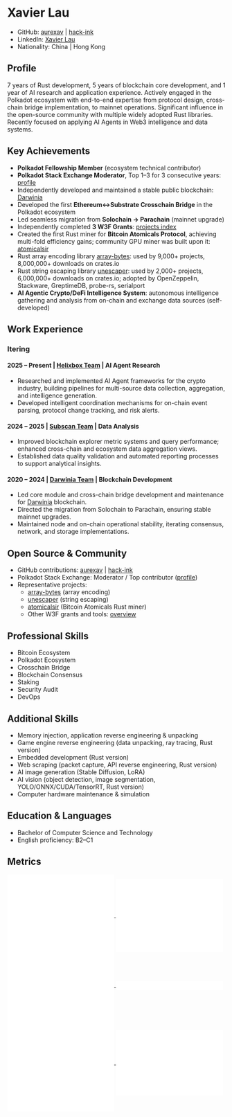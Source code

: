 # Xavier Lau

- GitHub: [aurexav](https://github.com/aurexav) | [hack-ink](https://github.com/hack-ink)  
- LinkedIn: [Xavier Lau](https://www.linkedin.com/in/xavier-lau-b0655310a)  
- Nationality: China | Hong Kong

## Profile

7 years of Rust development, 5 years of blockchain core development, and 1 year of AI research and application experience. Actively engaged in the Polkadot ecosystem with end-to-end expertise from protocol design, cross-chain bridge implementation, to mainnet operations. Significant influence in the open-source community with multiple widely adopted Rust libraries. Recently focused on applying AI Agents in Web3 intelligence and data systems.

## Key Achievements

- **Polkadot Fellowship Member** (ecosystem technical contributor)
- **Polkadot Stack Exchange Moderator**, Top 1–3 for 3 consecutive years: [profile](https://substrate.stackexchange.com/users/251/aurexav)
- Independently developed and maintained a stable public blockchain: [Darwinia](https://github.com/darwinia-network/darwinia)
- Developed the first **Ethereum↔Substrate Crosschain Bridge** in the Polkadot ecosystem
- Led seamless migration from **Solochain → Parachain** (mainnet upgrade)
- Independently completed **3 W3F Grants**: [projects index](https://github.com/hack-ink)
- Created the first Rust miner for **Bitcoin Atomicals Protocol**, achieving multi-fold efficiency gains; community GPU miner was built upon it: [atomicalsir](https://github.com/hack-ink/atomicalsir)
- Rust array encoding library [array-bytes](https://github.com/hack-ink/array-bytes): used by 9,000+ projects, 8,000,000+ downloads on crates.io
- Rust string escaping library [unescaper](https://github.com/hack-ink/unescaper): used by 2,000+ projects, 6,000,000+ downloads on crates.io; adopted by OpenZeppelin, Stackware, GreptimeDB, probe-rs, serialport
- **AI Agentic Crypto/DeFi Intelligence System**: autonomous intelligence gathering and analysis from on-chain and exchange data sources (self-developed)

## Work Experience

### Itering

#### 2025 – Present | [Helixbox Team](https://github.com/helixbox) | AI Agent Research

- Researched and implemented AI Agent frameworks for the crypto industry, building pipelines for multi-source data collection, aggregation, and intelligence generation.
- Developed intelligent coordination mechanisms for on-chain event parsing, protocol change tracking, and risk alerts.

#### 2024 – 2025 | [Subscan Team](https://github.com/subscan-explorer) | Data Analysis

- Improved blockchain explorer metric systems and query performance; enhanced cross-chain and ecosystem data aggregation views.
- Established data quality validation and automated reporting processes to support analytical insights.

#### 2020 – 2024 | [Darwinia Team](https://github.com/darwinia-network) | Blockchain Development

- Led core module and cross-chain bridge development and maintenance for [Darwinia](https://github.com/darwinia-network/darwinia) blockchain.
- Directed the migration from Solochain to Parachain, ensuring stable mainnet upgrades.
- Maintained node and on-chain operational stability, iterating consensus, network, and storage implementations.

## Open Source & Community

- GitHub contributions: [aurexav](https://github.com/aurexav) | [hack-ink](https://github.com/hack-ink)
- Polkadot Stack Exchange: Moderator / Top contributor ([profile](https://substrate.stackexchange.com/users/251/aurexav))
- Representative projects:
  - [array-bytes](https://github.com/hack-ink/array-bytes) (array encoding)
  - [unescaper](https://github.com/hack-ink/unescaper) (string escaping)
  - [atomicalsir](https://github.com/hack-ink/atomicalsir) (Bitcoin Atomicals Rust miner)
  - Other W3F grants and tools: [overview](https://github.com/hack-ink)

## Professional Skills

- Bitcoin Ecosystem
- Polkadot Ecosystem
- Crosschain Bridge
- Blockchain Consensus
- Staking
- Security Audit
- DevOps

## Additional Skills

- Memory injection, application reverse engineering & unpacking
- Game engine reverse engineering (data unpacking, ray tracing, Rust version)
- Embedded development (Rust version)
- Web scraping (packet capture, API reverse engineering, Rust version)
- AI image generation (Stable Diffusion, LoRA)
- AI vision (object detection, image segmentation, YOLO/ONNX/CUDA/TensorRT, Rust version)
- Computer hardware maintenance & simulation

## Education & Languages

- Bachelor of Computer Science and Technology
- English proficiency: B2–C1

## Metrics

<a href="https://github.com/AurevoirXavier">
  <img align="center" alt="base" width="49%" src="./metrics.base.svg"/>
</a>
<a href="https://github.com/AurevoirXavier">
  <img align="center" alt="isocalendar" width="49%" src="./metrics.plugin.isocalendar.fullyear.svg"/>
</a>
<a href="https://github.com/AurevoirXavier">
  <img align="center" alt="languages" width="49%" src="./metrics.plugin.languages.indepth.svg"/>
</a>
<a href="https://github.com/AurevoirXavier">
  <img align="center" alt="habits" width="49%" src="./metrics.plugin.habits.facts.svg"/>
</a>
<a href="https://github.com/AurevoirXavier">
  <img align="center" alt="notable" width="49%" src="./metrics.plugin.notable.indepth.svg"/>
</a>
<a href="https://github.com/AurevoirXavier">
  <img align="center" alt="activity" width="49%" src="./metrics.plugin.activity.svg"/>
</a>
